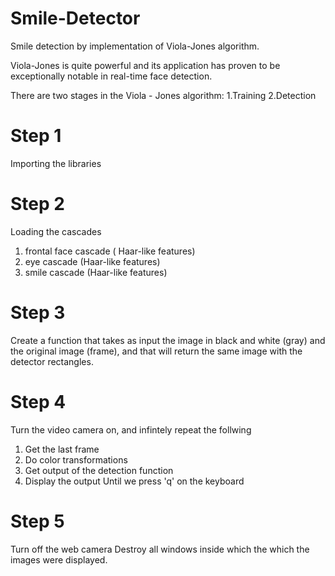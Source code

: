 # Smile-Detector
Smile detection by implementation of Viola-Jones algorithm.

Viola-Jones is quite powerful and its application has proven to be exceptionally notable in real-time face detection.

There are two stages in the Viola - Jones algorithm:
1.Training
2.Detection

# Step 1
Importing the libraries

# Step 2
Loading the cascades
 1. frontal face cascade ( Haar-like features)
 2. eye cascade (Haar-like features)
 3. smile cascade (Haar-like features)

# Step 3
Create a function that takes as input the image in black and white (gray) and the original image (frame), and that will return the same image with the detector rectangles. 

# Step 4
Turn the video camera on, and infintely repeat the follwing
 1. Get the last frame
 2. Do color transformations
 3. Get output of the detection function
 4. Display the output
Until we press 'q' on the keyboard

# Step 5
Turn off the web camera
Destroy all windows inside which the which the images were displayed.
